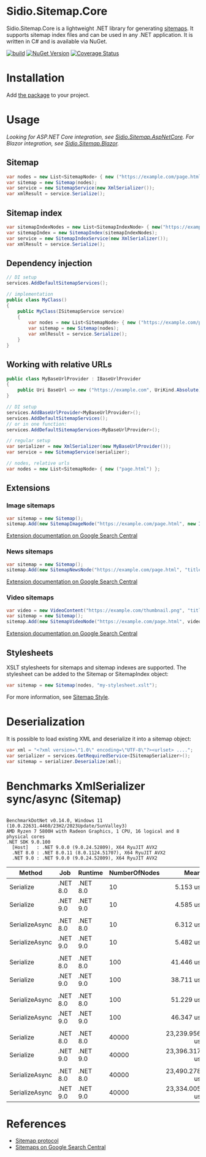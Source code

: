 Sidio.Sitemap.Core
=============
Sidio.Sitemap.Core is a lightweight .NET library for generating [sitemaps](https://www.sitemaps.org/). It supports sitemap index files and can be used in any .NET application. It is written in C# and is available via NuGet.

[![build](https://github.com/marthijn/Sidio.Sitemap.Core/actions/workflows/build.yml/badge.svg)](https://github.com/marthijn/Sidio.Sitemap.Core/actions/workflows/build.yml)
[![NuGet Version](https://img.shields.io/nuget/v/Sidio.Sitemap.Core)](https://www.nuget.org/packages/Sidio.Sitemap.Core/)
[![Coverage Status](https://coveralls.io/repos/github/marthijn/Sidio.Sitemap.Core/badge.svg?branch=main)](https://coveralls.io/github/marthijn/Sidio.Sitemap.Core?branch=main)

# Installation
Add [the package](https://www.nuget.org/packages/Sidio.Sitemap.Core/) to your project.

# Usage
_Looking for ASP.NET Core integration, see [Sidio.Sitemap.AspNetCore](https://github.com/marthijn/Sidio.Sitemap.AspNetCore). For Blazor integration, see [Sidio.Sitemap.Blazor](https://github.com/marthijn/Sidio.Sitemap.Blazor)._
## Sitemap
```csharp
var nodes = new List<SitemapNode> { new ("https://example.com/page.html") };
var sitemap = new Sitemap(nodes);
var service = new SitemapService(new XmlSerializer());
var xmlResult = service.Serialize();
```

## Sitemap index
```csharp
var sitemapIndexNodes = new List<SitemapIndexNode> { new("https://example.com/sitemap-1.xml") };
var sitemapIndex = new SitemapIndex(sitemapIndexNodes);
var service = new SitemapIndexService(new XmlSerializer());
var xmlResult = service.Serialize();
```

## Dependency injection
```csharp
// DI setup
services.AddDefaultSitemapServices();

// implementation
public class MyClass()
{
    public MyClass(ISitemapService service)
    {
        var nodes = new List<SitemapNode> { new ("https://example.com/page.html") };
        var sitemap = new Sitemap(nodes);
        var xmlResult = service.Serialize();
    }
}    
```

## Working with relative URLs
```csharp
public class MyBaseUrlProvider : IBaseUrlProvider
{
    public Uri BaseUrl => new ("https://example.com", UriKind.Absolute);
}

// DI setup
services.AddBaseUrlProvider<MyBaseUrlProvider>();
services.AddDefaultSitemapServices();
// or in one function:
services.AddDefaultSitemapServices<MyBaseUrlProvider>();

// regular setup
var serializer = new XmlSerializer(new MyBaseUrlProvider());
var service = new SitemapService(serializer);

// nodes, relative urls
var nodes = new List<SitemapNode> { new ("page.html") };
```

## Extensions
### Image sitemaps
```csharp
var sitemap = new Sitemap();
sitemap.Add(new SitemapImageNode("https://example.com/page.html", new ImageLocation("https://example.com/image.png")));
```
[Extension documentation on Google Search Central](https://developers.google.com/search/docs/crawling-indexing/sitemaps/image-sitemaps)

### News sitemaps
```csharp
var sitemap = new Sitemap();
sitemap.Add(new SitemapNewsNode("https://example.com/page.html", "title", "name", "EN", DateTimeOffset.UtcNow));
```
[Extension documentation on Google Search Central](https://developers.google.com/search/docs/crawling-indexing/sitemaps/news-sitemap)

### Video sitemaps
```csharp
var video = new VideoContent("https://example.com/thumbnail.png", "title", "description", "https://example.com/video.mp4", null);
var sitemap = new Sitemap();
sitemap.Add(new SitemapVideoNode("https://example.com/page.html", video));
```
[Extension documentation on Google Search Central](https://developers.google.com/search/docs/crawling-indexing/sitemaps/video-sitemaps)

## Stylesheets
XSLT stylesheets for sitemaps and sitemap indexes are supported. The stylesheet can be added to the Sitemap or SitemapIndex object:
```csharp
var sitemap = new Sitemap(nodes, "my-stylesheet.xslt");
```
For more information, see [Sitemap Style](https://www.sitemap.style/).

# Deserialization
It is possible to load existing XML and deserialize it into a sitemap object:
```csharp
var xml = "<?xml version=\"1.0\" encoding=\"UTF-8\"?><urlset> ....";
var serializer = services.GetRequiredService<ISitemapSerializer>();
var sitemap = serializer.Deserialize(xml);
```

# Benchmarks XmlSerializer sync/async (Sitemap)
```

BenchmarkDotNet v0.14.0, Windows 11 (10.0.22631.4460/23H2/2023Update/SunValley3)
AMD Ryzen 7 5800H with Radeon Graphics, 1 CPU, 16 logical and 8 physical cores
.NET SDK 9.0.100
  [Host]   : .NET 9.0.0 (9.0.24.52809), X64 RyuJIT AVX2
  .NET 8.0 : .NET 8.0.11 (8.0.1124.51707), X64 RyuJIT AVX2
  .NET 9.0 : .NET 9.0.0 (9.0.24.52809), X64 RyuJIT AVX2

```
| Method         | Job      | Runtime  | NumberOfNodes | Mean          | Error       | StdDev      | Ratio | RatioSD |
|--------------- |--------- |--------- |-------------- |--------------:|------------:|------------:|------:|--------:|
| Serialize      | .NET 8.0 | .NET 8.0 | 10            |      5.153 us |   0.0971 us |   0.0758 us |  1.00 |    0.02 |
| Serialize      | .NET 9.0 | .NET 9.0 | 10            |      4.585 us |   0.0894 us |   0.0792 us |  0.89 |    0.02 |
|                |          |          |               |               |             |             |       |         |
| SerializeAsync | .NET 8.0 | .NET 8.0 | 10            |      6.312 us |   0.0733 us |   0.0650 us |  1.00 |    0.01 |
| SerializeAsync | .NET 9.0 | .NET 9.0 | 10            |      5.482 us |   0.0189 us |   0.0167 us |  0.87 |    0.01 |
|                |          |          |               |               |             |             |       |         |
| Serialize      | .NET 8.0 | .NET 8.0 | 100           |     41.446 us |   0.4271 us |   0.3995 us |  1.00 |    0.01 |
| Serialize      | .NET 9.0 | .NET 9.0 | 100           |     38.711 us |   0.3524 us |   0.3124 us |  0.93 |    0.01 |
|                |          |          |               |               |             |             |       |         |
| SerializeAsync | .NET 8.0 | .NET 8.0 | 100           |     51.229 us |   0.4338 us |   0.4057 us |  1.00 |    0.01 |
| SerializeAsync | .NET 9.0 | .NET 9.0 | 100           |     46.347 us |   0.7401 us |   0.6923 us |  0.90 |    0.01 |
|                |          |          |               |               |             |             |       |         |
| Serialize      | .NET 8.0 | .NET 8.0 | 40000         | 23,239.956 us | 428.2431 us | 400.5788 us |  1.00 |    0.02 |
| Serialize      | .NET 9.0 | .NET 9.0 | 40000         | 23,396.317 us | 334.0125 us | 312.4355 us |  1.01 |    0.02 |
|                |          |          |               |               |             |             |       |         |
| SerializeAsync | .NET 8.0 | .NET 8.0 | 40000         | 23,490.278 us | 251.5840 us | 223.0227 us |  1.00 |    0.01 |
| SerializeAsync | .NET 9.0 | .NET 9.0 | 40000         | 23,334.005 us | 253.3734 us | 237.0057 us |  0.99 |    0.01 |


# References
- [Sitemap protocol](https://www.sitemaps.org/protocol.html)
- [Sitemaps on Google Search Central](https://developers.google.com/search/docs/crawling-indexing/sitemaps/overview)